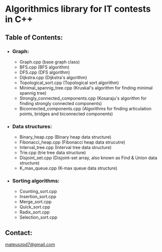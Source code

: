 # Algorithmics library for IT contests in C++

## Table of Contents:
+ ### Graph:
  - Graph.cpp (base graph class)
  - BFS.cpp (BFS algorithm)
  - DFS.cpp (DFS algorithm)
  - Dijkstra.cpp (Dijkstra's algorithm)
  - Topological_sort.cpp (Topological sort algorithm)
  - Minimal_spannig_tree.cpp (Kruskal's algorithm for finding minimal spannig tree)
  - Strongly_connected_components.cpp (Kosaraju's algorithm for finding strongly connected components)
  - Biconnected_components.cpp (Algorithms for finding articulation points, bridges and biconnected components)
+ ### Data structures:
  - Binary_heap.cpp (Binary heap data structure)
  - Fibonacci_heap.cpp (Fibonacci heap data strucutre)
  - Interval_tree.cpp (Interval tree data structure)
  - Trie.cpp (trie tree data structure)
  - Disjoint_set.cpp (Disjoint-set array, also known as Find & Union data structure)
  - K_max_queue.cpp (K-max queue data structure)
+ ### Sorting algorithms:
  - Counting_sort.cpp 
  - Insertion_sort.cpp 
  - Merge_sort.cpp     
  - Quick_sort.cpp     
  - Radix_sort.cpp     
  - Selection_sort.cpp 

## Contact:
mateuszpd7@gmail.com
